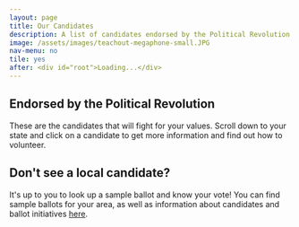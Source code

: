 ```yaml
---
layout: page
title: Our Candidates
description: A list of candidates endorsed by the Political Revolution. These are the candidates who will fight in your interest.
image: /assets/images/teachout-megaphone-small.JPG
nav-menu: no
tile: yes
after: <div id="root">Loading...</div>
---
```


## Endorsed by the Political Revolution

These are the candidates that will fight for your values. Scroll down to your state and click on a candidate to get more information and find out how to volunteer.

## Don't see a local candidate?

It's up to you to look up a sample ballot and know your vote! You can find sample ballots for your area, as well as information about candidates and ballot initiatives [here](http://vote-usa.org/).



<script type="text/javascript" src="{{ site.baseurl }}/assets/js/bundle.js"></script>
